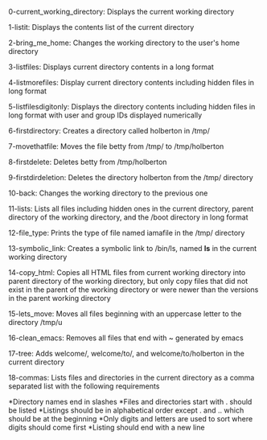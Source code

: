 0-current_working_directory: Displays the current working directory

1-listit: Displays the contents list of the current directory

2-bring_me_home: Changes the working directory to the user's home directory

3-listfiles: Displays current directory contents in a long format

4-listmorefiles: Display current directory contents including hidden files in long format

5-listfilesdigitonly: Displays the directory contents including hidden files in long format with user and group IDs displayed numerically

6-firstdirectory: Creates a directory called holberton in /tmp/

7-movethatfile: Moves the file betty from /tmp/ to /tmp/holberton

8-firstdelete: Deletes betty from /tmp/holberton

9-firstdirdeletion: Deletes the directory holberton from the /tmp/ directory

10-back: Changes the working directory to the previous one

11-lists: Lists all files including hidden ones in the current directory, parent directory of the working directory, and the /boot directory in long format

12-file_type: Prints the type of file named iamafile in the /tmp/ directory

13-symbolic_link: Creates a symbolic link to /bin/ls, named __ls__ in the current working directory

14-copy_html: Copies all HTML files from current working directory into parent directory of the working directory, but only copy files that did not exist in the parent of the working directory or were newer than the versions in the parent working directory

15-lets_move: Moves all files beginning with an uppercase letter to the directory /tmp/u

16-clean_emacs: Removes all files that end with ~ generated by emacs

17-tree: Adds welcome/, welcome/to/, and welcome/to/holberton in the current directory

18-commas: Lists files and directories in the current directory as a comma separated list with the following requirements

*Directory names end in slashes
*Files and directories start with . should be listed
*Listings should be in alphabetical order except . and .. which should be at the beginning
*Only digits and letters are used to sort where digits should come first
*Listing should end with a new line